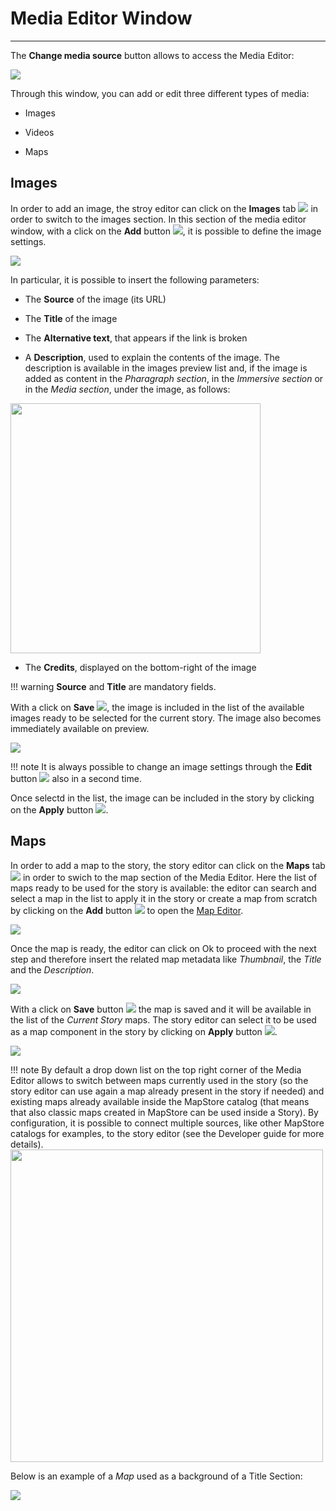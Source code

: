 # Media Editor Window
**********************

The **Change media source** button allows to access the Media Editor:

<img src="../img/media-editor-window/media-editor.jpg" class="ms-docimage"/>

Through this window, you can add or edit three different types of media:

* Images

* Videos 

* Maps

## Images

In order to add an image, the stroy editor can click on the **Images** tab <img src="../img/button/images.jpg" class="ms-docbutton"/> in order to switch to the images section. In this section of the media editor window, with a click on the **Add** button <img src="../img/button/+++.jpg" class="ms-docbutton"/>, it is possible to define the image settings.

<img src="../img/media-editor-window/img-settings.jpg" class="ms-docimage"/>

In particular, it is possible to insert the following parameters:

* The **Source** of the image (its URL)

* The **Title** of the image

* The **Alternative text**, that appears if the link is broken

* A **Description**, used to explain the contents of the image. The description is available in the images preview list and, if the image is added as content in the *Pharagraph section*, in the *Immersive section* or in the *Media section*, under the image, as follows:

<img src="../img/media-editor-window/image-description.jpg" class="ms-docimage" width="400px"/>

* The **Credits**, displayed on the bottom-right of the image

!!! warning
    **Source** and **Title** are mandatory fields.

With a click on **Save** <img src="../img/button/save-icon.jpg" class="ms-docbutton"/>, the image is included in the list of the available images ready to be selected for the current story. The image also becomes immediately available on preview.

<img src="../img/media-editor-window/img-preview.jpg" class="ms-docimage"/>

!!! note
    It is always possible to change an image settings through the **Edit** button <img src="../img/button/editing-button.jpg" class="ms-docbutton"/> also in a second time.

Once selectd in the list, the image can be included in the story by clicking on the **Apply** button <img src="../img/button/apply-button2.jpg" class="ms-docbutton"/>.

## Maps

In order to add a map to the story, the story editor can click on the **Maps** tab <img src="../img/button/maps-button.jpg" class="ms-docbutton"/> in order to swich to the map section of the Media Editor. Here the list of maps ready to be used for the story is available: the editor can search and select a map in the list to apply it in the story or create a map from scratch by clicking on the **Add** button <img src="../img/button/+++.jpg" class="ms-docbutton"/> to open the [Map Editor](configure-map.md#advanced-map-editor).

<img src="../img/media-editor-window/edit-map.jpg" class="ms-docimage"/>

Once the map is ready, the editor can click on Ok to proceed with the next step and therefore insert the related map metadata like *Thumbnail*, the *Title* and the *Description*.

<img src="../img/media-editor-window/save-map-backg.jpg" class="ms-docimage"/>

With a click on **Save** button <img src="../img/button/save_button.jpg" class="ms-docbutton"/> the map is saved and it will be available in the list of the *Current Story* maps. The story editor can select it to be used as a map component in the story by clicking on **Apply** button <img src="../img/button/apply-button2.jpg" class="ms-docbutton"/>.

<img src="../img/media-editor-window/current-story.jpg" class="ms-docimage"/>

!!! note
    By default a drop down list on the top right corner of the Media Editor allows to switch between maps currently used in the story (so the story editor can use again a map already present in the story if needed) and existing maps already available inside the MapStore catalog (that means that also classic maps created in MapStore can be used inside a Story). By configuration, it is possible to connect multiple sources, like other MapStore catalogs for examples, to the story editor (see the Developer guide for more details).
    <img src="../img/media-editor-window/geostore-dev.jpg" class="ms-docimage" width="500px"/>

Below is an example of a *Map* used as a background of a Title Section:

<img src="../img/media-editor-window/map-backg-ex.jpg" class="ms-docimage"/>